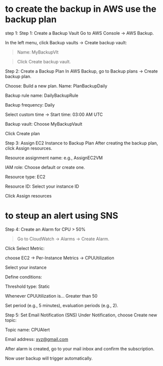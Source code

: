 # to create the backup in AWS use the backup plan 
step 1: Step 1: Create a Backup Vault
Go to AWS Console → AWS Backup.

In the left menu, click Backup vaults → Create backup vault:  


> Name: MyBackupVlt

> Click Create backup vault.

Step 2: Create a Backup Plan
In AWS Backup, go to Backup plans → Create backup plan.

Choose: Build a new plan.
Name: PlanBackupDaily

Backup rule name: DailyBackupRule

Backup frequency: Daily

 Select custom time → Start time: 03:00 AM UTC

Backup vault: Choose MyBackupVault

Click Create plan

Step 3: Assign EC2 Instance to Backup Plan
After creating the backup plan, click Assign resources.

Resource assignment name: e.g., AssignEC2VM

IAM role: Choose default or create one.

Resource type: EC2

Resource ID: Select your instance ID

Click Assign resources  

# to steup an alert using SNS

Step 4: Create an Alarm for CPU > 50%
> Go to CloudWatch → Alarms → Create Alarm.

Click Select Metric:

choose EC2 → Per-Instance Metrics → CPUUtilization

Select your instance

Define conditions:

Threshold type: Static

Whenever CPUUtilization is... Greater than 50

Set period (e.g., 5 minutes), evaluation periods (e.g., 2).


Step 5: Set Email Notification (SNS)
Under Notification, choose Create new topic:

Topic name: CPUAlert

Email address: xyz@gmail.com

After alarm is created, go to your mail inbox and confirm the subscription.

Now user backup will trigger automatically.

